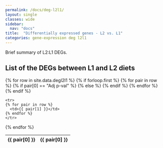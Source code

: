 ```yaml
---
permalink: /docs/deg-l2l1/
layout: single
classes: wide
sidebar:
  nav: "docs"
title:  "Differentially expressed genes - L2 vs. L1"
categories: gene-expression deg l2l1
---
```

Brief summary of L2:L1 DEGs.

## List of the DEGs between L1 and L2 diets

<table id="degl2l1" class="display">
  {% for row in site.data.degl2l1 %}
    {% if forloop.first %}
    <thead> <tr>
      {% for pair in row %}
        {% if pair[0] == "Adj p-val" %}
          <th nowrap="nowrap">{{ pair[0] }}</th>
        {% else %}
          <th>{{ pair[0] }}</th>
        {% endif %}
      {% endfor %}
    </tr> </thead>
    <tbody>
    {% endif %}

    <tr>
    {% for pair in row %}
      <td>{{ pair[1] }}</td>
    {% endfor %}
    </tr>
  {% endfor %}
  </tbody>
</table>

<script>
const dataTable = new DataTable("#degl2l1", {
    perPage: 74,
    layout: {
      top: "{search}",
      bottom: "{info}"
    },
});
</script>
